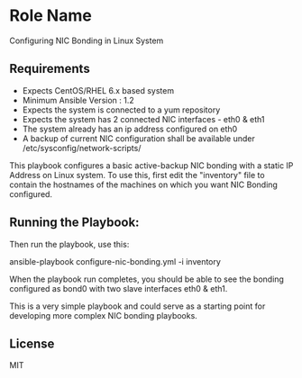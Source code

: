 Role Name
=========
Configuring NIC Bonding in Linux System

Requirements
------------
- Expects CentOS/RHEL 6.x based system
- Minimum Ansible Version : 1.2
- Expects the system is connected to a yum repository
- Expects the system has 2 connected NIC interfaces - eth0 & eth1
- The system already has an ip address configured on eth0
- A backup of current NIC configuration shall be available under /etc/sysconfig/network-scripts/

This playbook configures a basic active-backup NIC bonding with a static IP Address on Linux system. To use this, first edit the "inventory" file to contain the hostnames of the machines on which you want NIC Bonding configured.

Running the Playbook:
----------------
Then run the playbook, use this:

ansible-playbook configure-nic-bonding.yml -i inventory

When the playbook run completes, you should be able to see the bonding configured as bond0 with two slave interfaces eth0 & eth1.

This is a very simple playbook and could serve as a starting point for developing more complex NIC bonding playbooks.

License
-------

MIT

